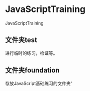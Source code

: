 # JavaScriptTraining
JavaScriptTraining

## 文件夹test
进行临时的练习，检证等。

## 文件夹foundation
存放JavaScript基础练习的文件夹‘